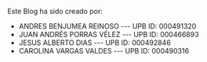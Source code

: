 Este Blog ha sido creado por: 

- ANDRES BENJUMEA REINOSO --- UPB ID: 000491320
- JUAN ANDRÉS PORRAS VÉLEZ --- UPB ID: 000466893
- JESUS ALBERTO DIAS --- UPB ID: 000492846
- CAROLINA VARGAS VALDES --- UPB ID: 000490316

